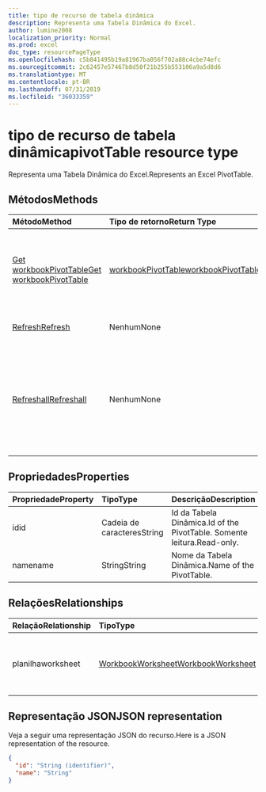 ```yaml
---
title: tipo de recurso de tabela dinâmica
description: Representa uma Tabela Dinâmica do Excel.
author: lumine2008
localization_priority: Normal
ms.prod: excel
doc_type: resourcePageType
ms.openlocfilehash: c5b841495b19a81967ba056f702a88c4cbe74efc
ms.sourcegitcommit: 2c62457e57467b8d50f21b255b553106a9a5d8d6
ms.translationtype: MT
ms.contentlocale: pt-BR
ms.lasthandoff: 07/31/2019
ms.locfileid: "36033359"
---
```

# <a name="pivottable-resource-type"></a><span data-ttu-id="f0fdc-103">tipo de recurso de tabela dinâmica</span><span class="sxs-lookup"><span data-stu-id="f0fdc-103">pivotTable resource type</span></span>

<span data-ttu-id="f0fdc-104">Representa uma Tabela Dinâmica do Excel.</span><span class="sxs-lookup"><span data-stu-id="f0fdc-104">Represents an Excel PivotTable.</span></span>

## <a name="methods"></a><span data-ttu-id="f0fdc-105">Métodos</span><span class="sxs-lookup"><span data-stu-id="f0fdc-105">Methods</span></span>

| <span data-ttu-id="f0fdc-106">Método</span><span class="sxs-lookup"><span data-stu-id="f0fdc-106">Method</span></span>           | <span data-ttu-id="f0fdc-107">Tipo de retorno</span><span class="sxs-lookup"><span data-stu-id="f0fdc-107">Return Type</span></span>    |<span data-ttu-id="f0fdc-108">Descrição</span><span class="sxs-lookup"><span data-stu-id="f0fdc-108">Description</span></span>|
|:---------------|:--------|:----------|
|[<span data-ttu-id="f0fdc-109">Get workbookPivotTable</span><span class="sxs-lookup"><span data-stu-id="f0fdc-109">Get workbookPivotTable</span></span>](../api/workbookpivottable-get.md) | [<span data-ttu-id="f0fdc-110">workbookPivotTable</span><span class="sxs-lookup"><span data-stu-id="f0fdc-110">workbookPivotTable</span></span>](workbookpivottable.md) |<span data-ttu-id="f0fdc-111">Leia as propriedades e relacionamentos do objeto workbookPivotTable.</span><span class="sxs-lookup"><span data-stu-id="f0fdc-111">Read properties and relationships of workbookPivotTable object.</span></span>|
|[<span data-ttu-id="f0fdc-112">Refresh</span><span class="sxs-lookup"><span data-stu-id="f0fdc-112">Refresh</span></span>](../api/workbookpivottable-refresh.md)|<span data-ttu-id="f0fdc-113">Nenhum</span><span class="sxs-lookup"><span data-stu-id="f0fdc-113">None</span></span>|<span data-ttu-id="f0fdc-114">Atualiza a Tabela Dinâmica.</span><span class="sxs-lookup"><span data-stu-id="f0fdc-114">Refreshes the PivotTable.</span></span> |
|[<span data-ttu-id="f0fdc-115">Refreshall</span><span class="sxs-lookup"><span data-stu-id="f0fdc-115">Refreshall</span></span>](../api/workbookpivottable-refreshall.md)|<span data-ttu-id="f0fdc-116">Nenhum</span><span class="sxs-lookup"><span data-stu-id="f0fdc-116">None</span></span>|<span data-ttu-id="f0fdc-p101">Atualização de todas as tabelas dentro de uma determinada planilha. Observe que esta ação está disponível somente na coleção de tabela dinâmica.</span><span class="sxs-lookup"><span data-stu-id="f0fdc-p101">Refresh all tables within given worksheet. Note that this action is available only on the pivot table collection.</span></span>|

## <a name="properties"></a><span data-ttu-id="f0fdc-119">Propriedades</span><span class="sxs-lookup"><span data-stu-id="f0fdc-119">Properties</span></span>
| <span data-ttu-id="f0fdc-120">Propriedade</span><span class="sxs-lookup"><span data-stu-id="f0fdc-120">Property</span></span>     | <span data-ttu-id="f0fdc-121">Tipo</span><span class="sxs-lookup"><span data-stu-id="f0fdc-121">Type</span></span>   |<span data-ttu-id="f0fdc-122">Descrição</span><span class="sxs-lookup"><span data-stu-id="f0fdc-122">Description</span></span>|
|:---------------|:--------|:----------|
|<span data-ttu-id="f0fdc-123">id</span><span class="sxs-lookup"><span data-stu-id="f0fdc-123">id</span></span>|<span data-ttu-id="f0fdc-124">Cadeia de caracteres</span><span class="sxs-lookup"><span data-stu-id="f0fdc-124">String</span></span>| <span data-ttu-id="f0fdc-125">Id da Tabela Dinâmica.</span><span class="sxs-lookup"><span data-stu-id="f0fdc-125">Id of the PivotTable.</span></span>   <span data-ttu-id="f0fdc-126">Somente leitura.</span><span class="sxs-lookup"><span data-stu-id="f0fdc-126">Read-only.</span></span>|
|<span data-ttu-id="f0fdc-127">name</span><span class="sxs-lookup"><span data-stu-id="f0fdc-127">name</span></span>|<span data-ttu-id="f0fdc-128">String</span><span class="sxs-lookup"><span data-stu-id="f0fdc-128">String</span></span>|<span data-ttu-id="f0fdc-129">Nome da Tabela Dinâmica.</span><span class="sxs-lookup"><span data-stu-id="f0fdc-129">Name of the PivotTable.</span></span>    |

## <a name="relationships"></a><span data-ttu-id="f0fdc-130">Relações</span><span class="sxs-lookup"><span data-stu-id="f0fdc-130">Relationships</span></span>
| <span data-ttu-id="f0fdc-131">Relação</span><span class="sxs-lookup"><span data-stu-id="f0fdc-131">Relationship</span></span> | <span data-ttu-id="f0fdc-132">Tipo</span><span class="sxs-lookup"><span data-stu-id="f0fdc-132">Type</span></span>   |<span data-ttu-id="f0fdc-133">Descrição</span><span class="sxs-lookup"><span data-stu-id="f0fdc-133">Description</span></span>|
|:---------------|:--------|:----------|
|<span data-ttu-id="f0fdc-134">planilha</span><span class="sxs-lookup"><span data-stu-id="f0fdc-134">worksheet</span></span>|[<span data-ttu-id="f0fdc-135">WorkbookWorksheet</span><span class="sxs-lookup"><span data-stu-id="f0fdc-135">WorkbookWorksheet</span></span>](worksheet.md)| <span data-ttu-id="f0fdc-136">A planilha que contém a Tabela Dinâmica atual.</span><span class="sxs-lookup"><span data-stu-id="f0fdc-136">The worksheet containing the current PivotTable.</span></span> <span data-ttu-id="f0fdc-137">Somente leitura.</span><span class="sxs-lookup"><span data-stu-id="f0fdc-137">Read-only.</span></span>   |

## <a name="json-representation"></a><span data-ttu-id="f0fdc-138">Representação JSON</span><span class="sxs-lookup"><span data-stu-id="f0fdc-138">JSON representation</span></span>
<span data-ttu-id="f0fdc-139">Veja a seguir uma representação JSON do recurso.</span><span class="sxs-lookup"><span data-stu-id="f0fdc-139">Here is a JSON representation of the resource.</span></span>

<!-- {
  "blockType": "resource",
  "baseType": "microsoft.graph.entity",
  "optionalProperties": [

  ],
  "@odata.type": "microsoft.graph.workbookPivotTable"
}-->

```json
{
  "id": "String (identifier)",
  "name": "String"
}

```
